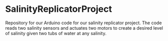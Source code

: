 # SalinityReplicatorProject
Repository for our Arduino code for our salinity replicator project. The code reads two salinity sensors and actuates two motors
to create a desired level of salinity given two tubs of water at any salinity.
